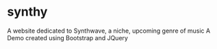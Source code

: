 # synthy
A website dedicated to Synthwave, a niche, upcoming genre of music
A Demo created using Bootstrap and JQuery
